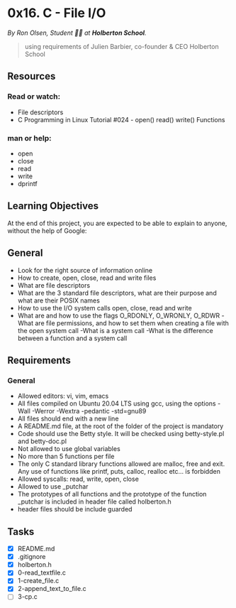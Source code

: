 # 0x16. C - File I/O
*By Ron Olsen, Student :student: at **Holberton School**.*
> using requirements of Julien Barbier, co-founder & CEO Holberton School
## Resources
### Read or watch:
- File descriptors
- C Programming in Linux Tutorial #024 - open() read() write() Functions
### man or help:
- open
- close
- read
- write
- dprintf
## Learning Objectives
At the end of this project, you are expected to be able to explain to anyone, without the help of Google:

## General
- Look for the right source of information online
- How to create, open, close, read and write files
- What are file descriptors
- What are the 3 standard file descriptors, what are their purpose and what are their POSIX names
- How to use the I/O system calls open, close, read and write
- What are and how to use the flags O\_RDONLY, O\_WRONLY, O\_RDWR
-What are file permissions, and how to set them when creating a file with the open system call
-What is a system call
-What is the difference between a function and a system call
## Requirements
### General
- Allowed editors: vi, vim, emacs
- All  files  compiled on Ubuntu 20.04 LTS using gcc, using the options -Wall -Werror -Wextra -pedantic -std=gnu89
- All  files should end with a new line
- A README.md file, at the root of the folder of the project is mandatory
- Code should use the Betty style. It will be checked using betty-style.pl and betty-doc.pl
- Not allowed to use global variables
- No more than 5 functions per file
- The only C standard library functions allowed are malloc, free and exit. Any use of functions like printf, puts, calloc, realloc etc… is forbidden
- Allowed syscalls: read, write, open, close
- Allowed to use _putchar
- The prototypes of all functions and the prototype of the function _putchar is included in header file called holberton.h
- header files should be include guarded
## Tasks
- [x] README.md
- [x] .gitignore
- [x] holberton.h
- [x] 0-read\_textfile.c
- [x] 1-create\_file.c
- [x] 2-append\_text\_to\_file.c
- [ ] 3-cp.c
